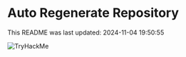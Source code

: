 # Auto Regenerate Repository

This README was last updated: 2024-11-04 19:50:55

 ![TryHackMe](https://tryhackme.com/badge/533634)